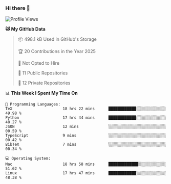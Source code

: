 ### Hi there 👋

<!--
**huayuan4396/huayuan4396** is a ✨ _special_ ✨ repository because its `README.md` (this file) appears on your GitHub profile.

Here are some ideas to get you started:

- 🔭 I’m currently working on ...
- 🌱 I’m currently learning ...
- 👯 I’m looking to collaborate on ...
- 🤔 I’m looking for help with ...
- 💬 Ask me about ...
- 📫 How to reach me: ...
- 😄 Pronouns: ...
- ⚡ Fun fact: ...
-->

<!--START_SECTION:waka-->
![Profile Views](http://img.shields.io/badge/Profile%20Views-0-blue)

**🐱 My GitHub Data** 

> 📦 498.1 kB Used in GitHub's Storage 
 > 
> 🏆 20 Contributions in the Year 2025
 > 
> 🚫 Not Opted to Hire
 > 
> 📜 11 Public Repositories 
 > 
> 🔑 12 Private Repositories 
 > 
📊 **This Week I Spent My Time On** 

```text
💬 Programming Languages: 
TeX                      18 hrs 22 mins      ████████████░░░░░░░░░░░░░   49.98 % 
Python                   17 hrs 44 mins      ████████████░░░░░░░░░░░░░   48.27 % 
JSON                     12 mins             ░░░░░░░░░░░░░░░░░░░░░░░░░   00.59 % 
TypeScript               9 mins              ░░░░░░░░░░░░░░░░░░░░░░░░░   00.42 % 
BibTeX                   7 mins              ░░░░░░░░░░░░░░░░░░░░░░░░░   00.34 % 

💻 Operating System: 
Mac                      18 hrs 58 mins      █████████████░░░░░░░░░░░░   51.62 % 
Linux                    17 hrs 47 mins      ████████████░░░░░░░░░░░░░   48.38 % 
```


<!--END_SECTION:waka-->
